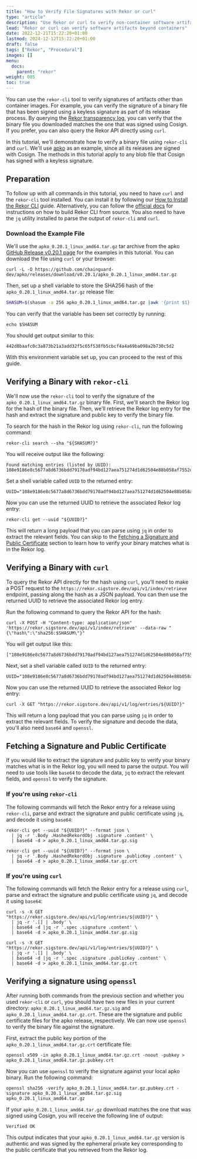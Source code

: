 ```yaml
---
title: "How to Verify File Signatures with Rekor or curl"
type: "article"
description: "Use Rekor or curl to verify non-container software artifacts"
lead: "Rekor or curl can verify software artifacts beyond containers"
date: 2022-12-21T15:22:20+01:00
lastmod: 2024-12-12T15:22:20+01:00
draft: false
tags: ["Rekor", "Procedural"]
images: []
menu:
  docs:
    parent: "rekor"
weight: 005
toc: true
---
```



You can use the `rekor-cli` tool to verify signatures of artifacts other than container images. For example, you can verify the signature of a binary file that has been signed using a keyless signature as part of its release process. By querying the [Rekor transparency log](/open-source/sigstore/rekor/an-introduction-to-rekor/#transparency-log), you can verify that the binary file you downloaded matches the one that was signed using Cosign. If you prefer, you can also query the Rekor API directly using `curl`.

In this tutorial, we'll demonstrate how to verify a binary file using `rekor-cli` and `curl`. We'll use [apko](/open-source/apko/overview/) as an example, since all its releases are signed with Cosign. The methods in this tutorial apply to any blob file that Cosign has signed with a keyless signature.

## Preparation
To follow up with all commands in this tutorial, you need to have `curl` and the `rekor-cli` tool installed. You can install it by following our [How to Install the Rekor CLI](/open-source/sigstore/rekor/how-to-install-rekor/) guide. Alternatively, you can follow the [official docs](https://docs.sigstore.dev/logging/installation/#build-rekor-cli-manually) for instructions on how to build Rekor CLI from source. You also need to have the `jq` utility installed to parse the output of `rekor-cli` and `curl`.

### Download the Example File
We'll use the `apko_0.20.1_linux_amd64.tar.gz` tar archive from the apko [GitHub Release v0.20.1 page](https://github.com/chainguard-dev/apko/releases/tag/v0.20.1) for the examples in this tutorial. You can download the file using `curl` or your browser:

```shell
curl -L -O https://github.com/chainguard-dev/apko/releases/download/v0.20.1/apko_0.20.1_linux_amd64.tar.gz
```

Then, set up a shell variable to store the SHA256 hash of the `apko_0.20.1_linux_amd64.tar.gz` release file:

```sh
SHASUM=$(shasum -a 256 apko_0.20.1_linux_amd64.tar.gz |awk '{print $1}')
```

You can verify that the variable has been set correctly by running:

```shell
echo $SHASUM
```

You should get output similar to this:

```shell
442d8baafc0c3a873b21a3add32f5c65f538fb5cbcf4a4a69ba098a2b730c5d2
```

With this environment variable set up, you can proceed to the rest of this guide.

## Verifying a Binary with `rekor-cli`

We'll now use the `rekor-cli` tool to verify the signature of the `apko_0.20.1_linux_amd64.tar.gz` binary file. First, we'll search the Rekor log for the hash of the binary file. Then, we'll retrieve the Rekor log entry for the hash and extract the signature and public key to verify the binary file.

To search for the hash in the Rekor log using `rekor-cli`, run the following command:

```shell
rekor-cli search --sha "${SHASUM?}"
```
You will receive output like the following:

```
Found matching entries (listed by UUID):
108e9186e8c5677a8d6736bdd79170adf94bd127aea751274d1d62504e88b058af7552d91dea0f26
```

Set a shell variable called `UUID` to the returned entry:

```shell
UUID="108e9186e8c5677a8d6736bdd79170adf94bd127aea751274d1d62504e88b058af7552d91dea0f26"
```

Now you can use the returned UUID to retrieve the associated Rekor log entry:

```shell
rekor-cli get --uuid "${UUID?}"
```

This will return a long payload that you can parse using `jq` in order to extract the relevant fields. You can skip to the [Fetching a Signature and Public Certificate](#fetching-a-signature-and-public-certificate) section to learn how to verify your binary matches what is in the Rekor log.

## Verifying a Binary with `curl`
To query the Rekor API directly for the hash using `curl`, you'll need to make a POST request to the `https://rekor.sigstore.dev/api/v1/index/retrieve` endpoint, passing along the hash as a JSON payload. You can then use the returned UUID to retrieve the associated Rekor log entry.

Run the following command to query the Rekor API for the hash:

```shell
curl -X POST -H "Content-type: application/json" 'https://rekor.sigstore.dev/api/v1/index/retrieve' --data-raw "{\"hash\":\"sha256:$SHASUM\"}"
```
You will get output like this:

```shell
["108e9186e8c5677a8d6736bdd79170adf94bd127aea751274d1d62504e88b058af7552d91dea0f26"]
```

Next, set a shell variable called `UUID` to the returned entry:

```shell
UUID="108e9186e8c5677a8d6736bdd79170adf94bd127aea751274d1d62504e88b058af7552d91dea0f26"
```

Now you can use the returned UUID to retrieve the associated Rekor log entry:

```shell
curl -X GET "https://rekor.sigstore.dev/api/v1/log/entries/${UUID?}"
```

This will return a long payload that you can parse using `jq` in order to extract the relevant fields. To verify the signature and decode the data, you'll also need `base64` and `openssl`.

## Fetching a Signature and Public Certificate

If you would like to extract the signature and public key to verify your binary matches what is in the Rekor log, you will need to parse the output. You will need to use tools like `base64` to decode the data, `jq` to extract the relevant fields, and `openssl` to verify the signature.

### If you're using `rekor-cli`

The following commands will fetch the Rekor entry for a release using `rekor-cli`, parse and extract the signature and public certificate using `jq`, and decode it using `base64`:

```shell
rekor-cli get --uuid "${UUID?}" --format json \
  | jq -r '.Body .HashedRekordObj .signature .content' \
  | base64 -d > apko_0.20.1_linux_amd64.tar.gz.sig
```
```shell
rekor-cli get --uuid "${UUID?}" --format json \
  | jq -r '.Body .HashedRekordObj .signature .publicKey .content' \
  | base64 -d > apko_0.20.1_linux_amd64.tar.gz.crt
```

### If you're using `curl`

The following commands will fetch the Rekor entry for a release using `curl`, parse and extract the signature and public certificate using `jq`, and decode it using `base64`:

```shell
curl -s -X GET "https://rekor.sigstore.dev/api/v1/log/entries/${UUID?}" \
  | jq -r '.[] | .body' \
  | base64 -d |jq -r '.spec .signature .content' \
  | base64 -d > apko_0.20.1_linux_amd64.tar.gz.sig
```

```shell
curl -s -X GET "https://rekor.sigstore.dev/api/v1/log/entries/${UUID?}" \
  | jq -r '.[] | .body' \
  | base64 -d |jq -r '.spec .signature .publicKey .content' \
  | base64 -d > apko_0.20.1_linux_amd64.tar.gz.crt
```

## Verifying a signature using `openssl`

After running both commands from the previous section and whether you used `rekor-cli` or `curl`, you should have two new files in your current directory: `apko_0.20.1_linux_amd64.tar.gz.sig` and `apko_0.20.1_linux_amd64.tar.gz.crt`. These are the signature and public certificate files for the apko release, respectively. We can now use `openssl` to verify the binary file against the signature.

First, extract the public key portion of the `apko_0.20.1_linux_amd64.tar.gz.crt` certificate file:

```shell
openssl x509 -in apko_0.20.1_linux_amd64.tar.gz.crt -noout -pubkey > apko_0.20.1_linux_amd64.tar.gz.pubkey.crt
```

Now you can use `openssl` to verify the signature against your local apko binary. Run the following command:

```shell
openssl sha256 -verify apko_0.20.1_linux_amd64.tar.gz.pubkey.crt -signature apko_0.20.1_linux_amd64.tar.gz.sig apko_0.20.1_linux_amd64.tar.gz
```

If your `apko_0.20.1_linux_amd64.tar.gz` download matches the one that was signed using Cosign, you will receive the following line of output:

```Output
Verified OK
```

This output indicates that your `apko_0.20.1_linux_amd64.tar.gz` version is authentic and was signed by the ephemeral private key corresponding to the public certificate that you retrieved from the Rekor log.

